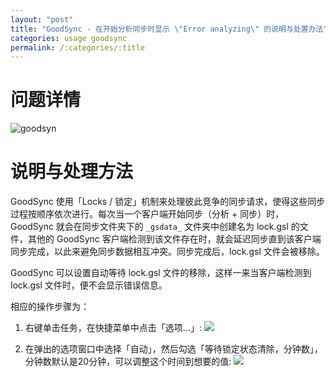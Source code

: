 ```yaml
---
layout: "post"
title: "GoodSync - 在开始分析同步时显示 \"Error analyzing\" 的说明与处置办法"
categories: usage goodsync
permalink: /:categories/:title
---
```


# 问题详情
![goodsyn](https://i.imgur.com/CdZVSOy.jpg)

# 说明与处理方法

GoodSync 使用「Locks / 锁定」机制来处理彼此竞争的同步请求，使得这些同步过程按顺序依次进行。每次当一个客户端开始同步（分析 + 同步）时， GoodSync 就会在同步文件夹下的 `_gsdata_` 文件夹中创建名为 lock.gsl 的文件，其他的 GoodSync 客户端检测到该文件存在时，就会延迟同步直到该客户端同步完成，以此来避免同步数据相互冲突。同步完成后，lock.gsl 文件会被移除。

GoodSync 可以设置自动等待 lock.gsl 文件的移除，这样一来当客户端检测到 lock.gsl 文件时，便不会显示错误信息。

相应的操作步骤为：
1. 右键单击任务，在快捷菜单中点击「选项...」:
	![](https://i.imgur.com/f6IetoO.png)

2. 在弹出的选项窗口中选择「自动」，然后勾选「等待锁定状态清除，分钟数」，分钟数默认是20分钟，可以调整这个时间到想要的值:
	![](https://i.imgur.com/ao7wCOe.png)
